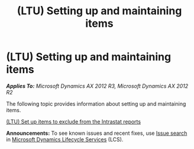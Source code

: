 ﻿---
title: (LTU) Setting up and maintaining items
TOCTitle: (LTU) Setting up and maintaining items
ms:assetid: 1c270de4-700f-4632-85d0-56ce8b7f2663
ms:mtpsurl: https://technet.microsoft.com/en-us/library/JJ665028(v=AX.60)
ms:contentKeyID: 49386609
ms.date: 04/18/2014
mtps_version: v=AX.60
---

# (LTU) Setting up and maintaining items 


_**Applies To:** Microsoft Dynamics AX 2012 R3, Microsoft Dynamics AX 2012 R2_

The following topic provides information about setting up and maintaining items.

[(LTU) Set up items to exclude from the Intrastat reports](ltu-set-up-items-to-exclude-from-the-intrastat-reports.md)

  
**Announcements:** To see known issues and recent fixes, use [Issue search](http://go.microsoft.com/fwlink/?linkid=389258) in [Microsoft Dynamics Lifecycle Services](http://go.microsoft.com/fwlink/?linkid=306505) (LCS).

